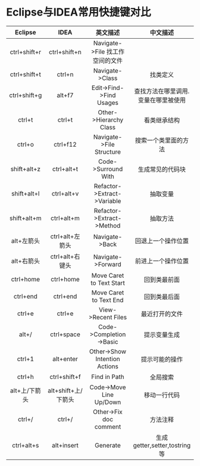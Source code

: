 # Eclipse与IDEA常用快捷键对比

|    Eclipse    |        IDEA         |            英文描述             |              中文描述               |
| :-----------: | :-----------------: | :-----------------------------: | :---------------------------------: |
| ctrl+shift+r  |    ctrl+shift+n     | Navigate->File 找工作空间的文件 |                                     |
| ctrl+shift+t  |       ctrl+n        |         Navigate->Class         |              找类定义               |
| ctrl+shift+g  |       alt+f7        |     Edit->Find->Find Usages     | 查找方法在哪里调用.变量在哪里被使用 |
|    ctrl+t     |       ctrl+t        |     Other->Hierarchy Class      |            看类继承结构             |
|    ctrl+o     |      ctrl+f12       |    Navigate->File Structure     |        搜索一个类里面的方法         |
|  shift+alt+z  |     ctrl+alt+t      |       Code->Surround With       |          生成常见的代码块           |
|  shift+alt+l  |     ctrl+alt+v      |   Refactor->Extract->Variable   |              抽取变量               |
|  shift+alt+m  |     ctrl+alt+m      |    Refactor->Extract->Method    |              抽取方法               |
|  alt+左箭头   |   ctrl+alt+左箭头   |         Navigate->Back          |         回退上一个操作位置          |
|  alt+右箭头   |   ctrl+alt+右键头   |        Navigate->Forward        |         前进上一个操作位置          |
|   ctrl+home   |      ctrl+home      |    Move Caret to Text Start     |            回到类最前面             |
|   ctrl+end    |      ctrl+end       |     Move Caret to Text End      |            回到类最后面             |
|    ctrl+e     |       ctrl+e        |       View->Recent Files        |           最近打开的文件            |
|     alt+/     |     ctrl+space      |     Code->Completion->Basic     |            提示变量生成             |
|    ctrl+1     |      alt+enter      |  Other->Show Intention Actions  |           提示可能的操作            |
|    ctrl+h     |    ctrl+shift+f     |          Find in Path           |              全局搜索               |
| alt+上/下箭头 | alt+shift+上/下箭头 |     Code->Move Line Up/Down     |            移动一行代码             |
|    ctrl+/     |       ctrl+/        |     Other->Fix doc comment      |              方法注释               |
|  ctrl+alt+s   |     alt+insert      |            Generate             |    生成getter,setter,tostring等     |
